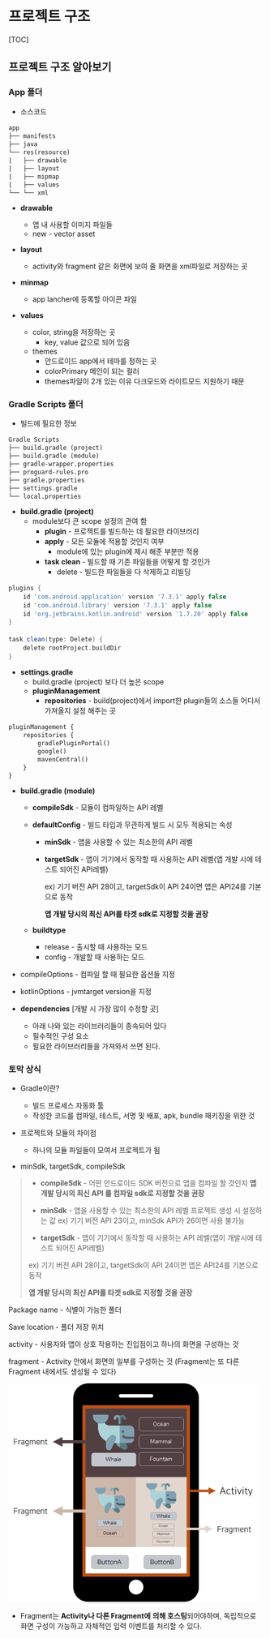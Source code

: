 # 프로젝트 구조



[TOC]

## 프로젝트 구조 알아보기

### App 폴더

- 소스코드

```
app
├── manifests
├── java
└── res(resource)
|   ├── drawable
|   ├── layout
|   ├── mipmap
|   ├── values
└── └── xml
```

- **drawable**
  
  - 앱 내 사용할 이미지 파일들
  - new - vector asset
  
- **layout**
  
  - activity와 fragment 같은 화면에 보여 줄 화면을 xml파일로 저장하는 곳
  
- **minmap**
  
  - app lancher에 등록할 아이콘 파일
  
- **values**
  
  - color, string을 저장하는 곳
    - key, value 값으로 되어 있음
  - themes
    - 안드로이드 app에서 테마를 정하는 곳
    - colorPrimary 메인이 되는 컬러
    - themes파일이 2개 있는 이유 다크모드와 라이트모드 지원하기 때문
  
  

### Gradle Scripts 폴더

- 빌드에 필요한 정보

```
Gradle Scripts
├── build.gradle (project)
├── build.gradle (module)
├── gradle-wrapper.properties
├── proguard-rules.pro
├── gradle.properties
├── settings.gradle
└── local.properties
```

- **build.gradle (project)**
  - module보다 큰 scope 설정의 관여 함
    - **plugin** - 프로젝트를 빌드하는 데 필요한 라이브러리
    - **apply** - 모든 모듈에 적용할 것인지 여부
      - module에 있는 plugin에 제시 해준 부분만 적용
    - **task clean** - 빌드할 때 기존 파일들을 어떻게 할 것인가
      - delete - 빌드한 파일들을 다 삭제하고 리빌딩

```gradle
plugins {
    id 'com.android.application' version '7.3.1' apply false
    id 'com.android.library' version '7.3.1' apply false
    id 'org.jetbrains.kotlin.android' version '1.7.20' apply false
}

task clean(type: Delete) {
	delete rootProject.buildDir
}
```

- **settings.gradle**
  - build.gradle (project) 보다 더 높은 scope
  - **pluginManagement**
    - **repositories** - build(project)에서 import한 plugin들의 소스들 어디서 가져올지 설정 해주는 곳

```
pluginManagement {
    repositories {
        gradlePluginPortal()
        google()
        mavenCentral()
    }
}
```

- **build.gradle (module)**

  - **compileSdk** - 모듈이 컴파일하는 API 레벨

  - **defaultConfig** - 빌드 타입과 무관하게 빌드 시 모두 적용되는 속성

    - **minSdk** - 앱을 사용할 수 있는 최소한의 API 레벨

    - **targetSdk** - 앱이 기기에서 동작할 때 사용하는 API 레벨(앱 개발 시에 테스트 되어진 API레벨)

      ex) 기기 버전 API 28이고, targetSdk이 API 24이면 앱은 API24를 기본으로 동작

      **앱 개발 당시의 최신 API를 타겟 sdk로 지정할 것을 권장**

  - **buildtype**

    - release - 출시할 때 사용하는 모드
    - config - 개발할 때 사용하는 모드

- compileOptions - 컴파일 할 때 필요한 옵션들 지정
- kotlinOptions - jvmtarget version을 지정
- **dependencies** [개발 시 가장 많이 수정할 곳]
  
  - 아래 나와 있는 라이브러리들이 종속되어 있다
  - 필수적인 구성 요소
  - 필요한 라이브러리들을 가져와서 쓰면 된다.



### 토막 상식

- Gradle이란?
  - 빌드 프로세스 자동화 툴
  - 작성한 코드를 컴파일, 테스트, 서명 및 배포, apk, bundle 패키징을 위한 것

- 프로젝트와 모듈의 차이점
  - 하나의 모듈 파일들이 모여서 프로젝트가 됨

- minSdk, targetSdk, compileSdk

>- **compileSdk** - 어떤 안드로이드 SDK 버전으로 앱을 컴파일 할 것인지
>	**앱 개발 당시의 최신 API 를 컴파일 sdk로 지정할 것을 권장**
>
>- **minSdk** - 앱을 사용할 수 있는 최소한의 API 레벨
>프로젝트 생성 시 설정하는 값
>ex) 기기 버전 API 23이고, minSdk API가 26이면 사용 불가능
>
>- **targetSdk** - 앱이 기기에서 동작할 때 사용하는 API 레벨(앱이 개발시에 테스트 되어진 API레벨)
>
>  ex) 기기 버전 API 28이고, targetSdk이 API 24이면 앱은 API24를 기본으로 동작
>
>  **앱 개발 당시의 최신 API를 타겟 sdk로 지정할 것을 권장**

Package name - 식별이 가능한 폴더

Save location - 폴더 저장 위치

activity - 사용자와 앱이 상호 작용하는 진입점이고 하나의 화면을 구성하는 것

fragment - Activity 안에서 화면의 일부를 구성하는 것 (Fragment는 또 다른 Fragment 내에서도 생성될 수 있다)

<img src="assets/1te9HiouAZIxcgsDN1aQUZQ.png" alt="1te9HiouAZIxcgsDN1aQUZQ" style="zoom:80%;" />

- Fragment는 **Activity나 다른 Fragment에** **의해 호스팅**되어야하며, 독립적으로 화면 구성이 가능하고 자체적인 입력 이벤트를 처리할 수 있다.

